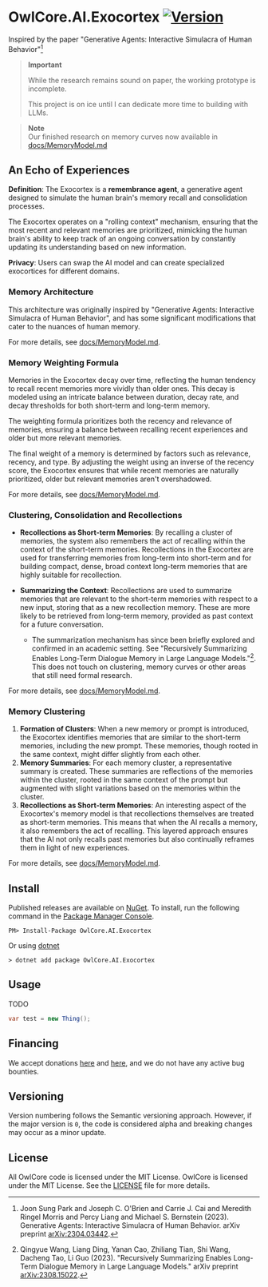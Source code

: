 # OwlCore.AI.Exocortex [![Version](https://img.shields.io/nuget/v/OwlCore.AI.Exocortex.svg)](https://www.nuget.org/packages/OwlCore.AI.Exocortex)

Inspired by the paper "Generative Agents: Interactive Simulacra of Human Behavior"[^1]

> **Important**
> 
> While the research remains sound on paper, the working prototype is incomplete.
> 
> This project is on ice until I can dedicate more time to building with LLMs. 

> **Note**  
> Our finished research on memory curves now available in [docs/MemoryModel.md](https://github.com/Arlodotexe/OwlCore.AI.Exocortex/blob/main/docs/MemoryModel.md)

## **An Echo of Experiences**
**Definition**: The Exocortex is a **remembrance agent**, a generative agent designed to simulate the human brain's memory recall and consolidation processes.

The Exocortex operates on a "rolling context" mechanism, ensuring that the most recent and relevant memories are prioritized, mimicking the human brain's ability to keep track of an ongoing conversation by constantly updating its understanding based on new information.

**Privacy**: Users can swap the AI model and can create specialized exocortices for different domains.

### Memory Architecture
This architecture was originally inspired by "Generative Agents: Interactive Simulacra of Human Behavior", and has some significant modifications that cater to the nuances of human memory. 

For more details, see [docs/MemoryModel.md](https://github.com/Arlodotexe/OwlCore.AI.Exocortex/blob/main/docs/MemoryModel.md).

### Memory Weighting Formula

Memories in the Exocortex decay over time, reflecting the human tendency to recall recent memories more vividly than older ones. This decay is modeled using an intricate balance between duration, decay rate, and decay thresholds for both short-term and long-term memory.

The weighting formula prioritizes both the recency and relevance of memories, ensuring a balance between recalling recent experiences and older but more relevant memories.

The final weight of a memory is determined by factors such as relevance, recency, and type. By adjusting the weight using an inverse of the recency score, the Exocortex ensures that while recent memories are naturally prioritized, older but relevant memories aren't overshadowed.

For more details, see [docs/MemoryModel.md](https://github.com/Arlodotexe/OwlCore.AI.Exocortex/blob/main/docs/MemoryModel.md).

### Clustering, Consolidation and Recollections

- **Recollections as Short-term Memories**: By recalling a cluster of memories, the system also remembers the act of recalling within the context of the short-term memories. Recollections in the Exocortex are used for transferring memories from long-term into short-term and for building compact, dense, broad context long-term memories that are highly suitable for recollection.
  
- **Summarizing the Context**: Recollections are used to summarize memories that are relevant to the short-term memories with respect to a new input, storing that as a new recollection memory. These are more likely to be retrieved from long-term memory, provided as past context for a future conversation.
  - The summarization mechanism has since been briefly explored and confirmed in an academic setting. See "Recursively Summarizing Enables Long-Term Dialogue Memory in Large Language Models."[^4]. This does not touch on clustering, memory curves or other areas that still need formal research.

For more details, see [docs/MemoryModel.md](https://github.com/Arlodotexe/OwlCore.AI.Exocortex/blob/main/docs/MemoryModel.md).

### Memory Clustering

1. **Formation of Clusters**: When a new memory or prompt is introduced, the Exocortex identifies memories that are similar to the short-term memories, including the new prompt. These memories, though rooted in the same context, might differ slightly from each other.
2. **Memory Summaries**: For each memory cluster, a representative summary is created. These summaries are reflections of the memories within the cluster, rooted in the same context of the prompt but augmented with slight variations based on the memories within the cluster.
3. **Recollections as Short-term Memories**: An interesting aspect of the Exocortex's memory model is that recollections themselves are treated as short-term memories. This means that when the AI recalls a memory, it also remembers the act of recalling. This layered approach ensures that the AI not only recalls past memories but also continually reframes them in light of new experiences. 

For more details, see [docs/MemoryModel.md](https://github.com/Arlodotexe/OwlCore.AI.Exocortex/blob/main/docs/MemoryModel.md).

## Install

Published releases are available on [NuGet](https://www.nuget.org/packages/OwlCore.AI.Exocortex). To install, run the following command in the [Package Manager Console](https://docs.nuget.org/docs/start-here/using-the-package-manager-console).

    PM> Install-Package OwlCore.AI.Exocortex
    
Or using [dotnet](https://docs.microsoft.com/en-us/dotnet/core/tools/dotnet)

    > dotnet add package OwlCore.AI.Exocortex

## Usage
TODO

```cs
var test = new Thing();
```

## Financing

We accept donations [here](https://github.com/sponsors/Arlodotexe) and [here](https://www.patreon.com/arlodotexe), and we do not have any active bug bounties.

## Versioning

Version numbering follows the Semantic versioning approach. However, if the major version is `0`, the code is considered alpha and breaking changes may occur as a minor update.

## License

All OwlCore code is licensed under the MIT License. OwlCore is licensed under the MIT License. See the [LICENSE](./src/LICENSE.txt) file for more details.

[^1]: Joon Sung Park and Joseph C. O'Brien and Carrie J. Cai and Meredith Ringel Morris and Percy Liang and Michael S. Bernstein (2023). Generative Agents: Interactive Simulacra of Human Behavior. arXiv preprint [arXiv:2304.03442](https://arxiv.org/abs/2304.03442).
[^2]: Vaishnavi Himakunthala and Andy Ouyang and Daniel Rose and Ryan He and Alex Mei and Yujie Lu and Chinmay Sonar and Michael Saxon and William Yang Wang (2023). Let’s Think Frame by Frame: Evaluating Video Chain of Thought with
Video Infilling and Prediction. arXiv preprint [arXiv:2305.13903](https://arxiv.org/abs/2305.13903).
[^3]: Arlo Godfrey: Exploring Symbiosis of Artificial and Human Intelligence. [brain-dump/6](https://github.com/Arlodotexe/brain-dump/issues/6)
[^4]: Qingyue Wang, Liang Ding, Yanan Cao, Zhiliang Tian, Shi Wang, Dacheng Tao, Li Guo (2023). "Recursively Summarizing Enables Long-Term Dialogue Memory in Large Language Models." arXiv preprint [arXiv:2308.15022](https://arxiv.org/abs/2308.15022).


